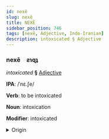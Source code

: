 ```yaml
---
id: nexê
slug: nexê
title: NEXÊ
sidebar_position: 746
tags: [nexê, Adjective, Indo-Iranian]
description: intoxicated § Adjective
---
```


### nexê&emsp;<span kind="abugida">ƨɿɋʇ</span>

*intoxicated* **§** [Adjective](../../tags/Adjective)

**IPA**: /ˈnɛ.ʃe/

**Verb**: to be intoxicated

**Noun**: intoxication

**Modifier**: intoxicated

<details>
    <summary>Origin</summary>
    Persian نشئه naš'e [næːˈʃe]<br/>
    <em>Indo-Iranian Language Family</em>
</details>